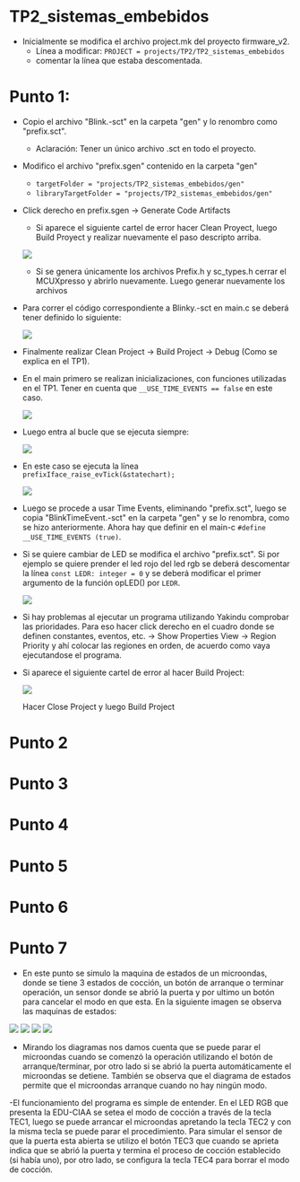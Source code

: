 # TP2_sistemas_embebidos

- Inicialmente se modifica el archivo project.mk del proyecto firmware_v2.
  - Línea a modificar: ```PROJECT = projects/TP2/TP2_sistemas_embebidos```
  - comentar la línea que estaba descomentada.
  
# Punto 1:

- Copio el archivo "Blink.-sct" en la carpeta "gen" y lo renombro como "prefix.sct".
  - Aclaración: Tener un único archivo .sct en todo el proyecto.
- Modifico el archivo "prefix.sgen" contenido en la carpeta "gen"
  -	```targetFolder = "projects/TP2_sistemas_embebidos/gen"```
  - ```libraryTargetFolder = "projects/TP2_sistemas_embebidos/gen"```
- Click derecho en prefix.sgen -> Generate Code Artifacts
  - Si aparece el siguiente cartel de error hacer Clean Proyect, luego Build Proyect y realizar nuevamente el paso descripto arriba.
  
  ![](https://github.com/elmatus/TP2_sistemas_embebidos/blob/master/images/error_prefix_sgen.PNG)
  
  - Si se genera únicamente los archivos Prefix.h y sc_types.h cerrar el MCUXpresso y abrirlo nuevamente. Luego generar nuevamente los archivos
  
- Para correr el código correspondiente a Blinky.-sct en main.c se deberá tener definido lo siguiente: 

  ![](https://github.com/elmatus/TP2_sistemas_embebidos/blob/master/images/punto1_TimeEvents.PNG)
  
- Finalmente realizar Clean Project -> Build Project -> Debug (Como se explica en el TP1). 
  
- En el main primero se realizan inicializaciones, con funciones utilizadas en el TP1. Tener en cuenta que ```__USE_TIME_EVENTS == false```
  en este caso. 
  
  ![](https://github.com/elmatus/TP2_sistemas_embebidos/blob/master/images/punto1_main_init.PNG)
  
- Luego entra al bucle que se ejecuta siempre:

  ![](https://github.com/elmatus/TP2_sistemas_embebidos/blob/master/images/punto1_while.PNG)
  
- En este caso se ejecuta la línea ```prefixIface_raise_evTick(&statechart);```
  
  ![](https://github.com/elmatus/TP2_sistemas_embebidos/blob/master/images/punto1_raise_evTick.PNG)
  

- Luego se procede a usar Time Events, eliminando "prefix.sct", luego se copia "BlinkTimeEvent.-sct" en la carpeta "gen" y se lo
renombra, como se hizo anteriormente. Ahora hay que definir en el main-c ```#define __USE_TIME_EVENTS (true)```.

- Si se quiere cambiar de LED se modifica el archivo "prefix.sct". Si por ejemplo se quiere prender el led rojo del led rgb se deberá descomentar la línea ```const LEDR: integer = 0``` y se deberá modificar el primer argumento de la función opLED() por ```LEDR```. 

  ![](https://github.com/elmatus/TP2_sistemas_embebidos/blob/master/images/punto1_yakindu.PNG)

- Si hay problemas al ejecutar un programa utilizando Yakindu comprobar las prioridades. Para eso hacer click derecho en el cuadro donde se definen constantes, eventos, etc. -> Show Properties View -> Region Priority y ahí colocar las regiones en orden, de acuerdo como vaya ejecutandose el programa. 

- Si aparece el siguiente cartel de error al hacer Build Project:

  ![](https://github.com/elmatus/TP2_sistemas_embebidos/blob/master/images/error_build_project.jpeg)

  Hacer Close Project y luego Build Project

# Punto 2


# Punto 3


# Punto 4


# Punto 5


# Punto 6


# Punto 7

- En este punto se simulo la maquina de estados de un microondas, donde se tiene 3 estados de cocción, un botón de arranque o terminar operación, un sensor donde se abrió la puerta y por ultimo un botón para cancelar el modo en que esta. En la siguiente imagen se observa las maquinas de estados:

![](https://github.com/elmatus/TP2_sistemas_embebidos/blob/master/images/microondas/main-region.png)
![](https://github.com/elmatus/TP2_sistemas_embebidos/blob/master/images/microondas/arranque-terminar.png)
![](https://github.com/elmatus/TP2_sistemas_embebidos/blob/master/images/microondas/modos.png)
![](https://github.com/elmatus/TP2_sistemas_embebidos/blob/master/images/microondas/tecx.png)

- Mirando los diagramas nos damos cuenta que se puede parar el microondas cuando se comenzó la operación utilizando el botón de arranque/terminar,  por otro lado si se abrió la puerta automáticamente el microondas se detiene. También se observa que el diagrama de estados permite que el microondas arranque cuando no hay ningún modo.

-El funcionamiento del programa es simple de entender. En el LED RGB que presenta la EDU-CIAA se setea el modo de cocción a través de la tecla TEC1, luego se puede arrancar el microondas apretando la tecla TEC2 y con la misma tecla se puede parar el procedimiento. Para simular el sensor de que la puerta esta abierta se utilizo el botón TEC3 que cuando se aprieta indica que se abrió la puerta y termina el proceso de cocción establecido (si había uno), por otro lado, se configura la tecla TEC4 para borrar el modo de cocción.
